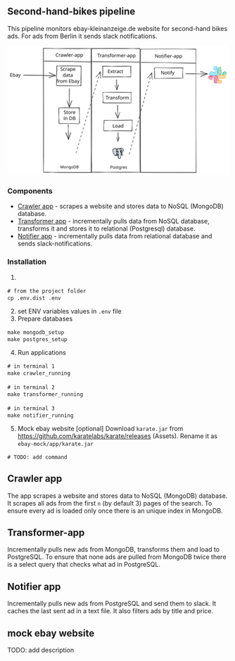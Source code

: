 ## Second-hand-bikes pipeline
This pipeline monitors ebay-kleinanzeige.de website for second-hand bikes ads. For ads from Berlin it sends slack notifications.

![Pipeline diagram](./pipeline.svg)

### Components
* [Crawler app](#Crawler-app) - scrapes a website and stores data to NoSQL (MongoDB) database.
* [Transformer app](#Transformer-app) - incrementally pulls data from NoSQL database, transforms it and stores it to relational (Postgresql) database.
* [Notifier app](#Notifier-app) - incrementally pulls data from relational database and sends slack-notifications.

### Installation
1. 
```shell
# from the project folder 
cp .env.dist .env
```
2. set ENV variables values in `.env` file
3. Prepare databases
```shell
make mongodb_setup
make postgres_setup
```
4. Run applications
```shell
# in terminal 1
make crawler_running

# in terminal 2
make transformer_running

# in terminal 3
make notifier_running
```
5. Mock ebay website [optional]
Download `karate.jar` from https://github.com/karatelabs/karate/releases (Assets).
Rename it as `ebay-mock/app/karate.jar`
```shell
# TODO: add command 
```

## Crawler app
The app scrapes a website and stores data to NoSQL (MongoDB) database.
It scrapes all ads from the first `n` (by default 3) pages of the search. To ensure every ad is loaded only once there is an unique index in MongoDB.

## Transformer-app
Incrementally pulls new ads from MongoDB, transforms them and load to PostgreSQL.
To ensure that none ads are pulled from MongoDB twice there is a select query that checks what ad in PostgreSQL. 

## Notifier app
Incrementally pulls new ads from PostgreSQL and send them to slack.
It caches the last sent ad in a text file.
It also filters ads by title and price.

## mock ebay website
TODO: add description
